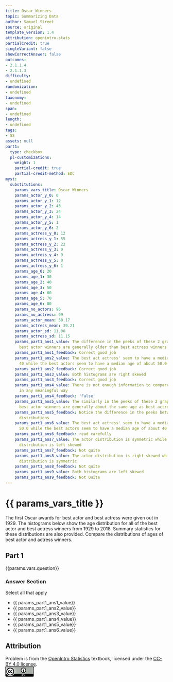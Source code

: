 ```yaml
---
title: Oscar_Winners
topic: Summarizing Data
author: Samuel Street
source: original
template_version: 1.4
attribution: openintro-stats
partialCredit: true
singleVariant: false
showCorrectAnswer: false
outcomes:
- 2.1.1.4
- 2.1.1.3
difficulty:
- undefined
randomization:
- undefined
taxonomy:
- undefined
span:
- undefined
length:
- undefined
tags:
- SS
assets: null
part1:
  type: checkbox
  pl-customizations:
    weight: 1
    partial-credit: true
    partial-credit-method: EDC
myst:
  substitutions:
    params_vars_title: Oscar Winners
    params_actor_y_0: 0
    params_actor_y_1: 12
    params_actor_y_2: 43
    params_actor_y_3: 24
    params_actor_y_4: 14
    params_actor_y_5: 1
    params_actor_y_6: 2
    params_actress_y_0: 12
    params_actress_y_1: 55
    params_actress_y_2: 22
    params_actress_y_3: 0
    params_actress_y_4: 9
    params_actress_y_5: 0
    params_actress_y_6: 1
    params_age_0: 20
    params_age_1: 30
    params_age_2: 40
    params_age_3: 50
    params_age_4: 60
    params_age_5: 70
    params_age_6: 80
    params_no_actors: 96
    params_no_actress: 99
    params_actor_mean: 50.17
    params_actress_mean: 39.21
    params_actor_sd: 11.08
    params_actress_sd: 11.15
    params_part1_ans1_value: The difference in the peeks of these 2 graphs could suggest
      best actor winners are generally older than best actress winners
    params_part1_ans1_feedback: Correct good job
    params_part1_ans2_value: The best act actress' seem to have a median age of approximately
      40 while the best actors seem to have a median age of about 50.0
    params_part1_ans2_feedback: Correct good job
    params_part1_ans3_value: Both histograms are right skewed
    params_part1_ans3_feedback: Correct good job
    params_part1_ans4_value: There is not enough information to compare the 2 distributions
      in any meaningful way
    params_part1_ans4_feedback: 'False'
    params_part1_ans5_value: The similarly in the peeks of these 2 graphs suggest
      best actor winners are generally about the same age as best actress winners
    params_part1_ans5_feedback: Notice the difference in the peeks between the two
      distributions
    params_part1_ans6_value: The best act actress' seem to have a median age of approximately
      50.0 while the best actors seem to have a median age of about 40
    params_part1_ans6_feedback: read carefully
    params_part1_ans7_value: The actor distribution is symmetric while the actress
      distribution is left skewed
    params_part1_ans7_feedback: Not quite
    params_part1_ans8_value: The actor distribution is right skewed while the actress
      distribution is symmetric
    params_part1_ans8_feedback: Not quite
    params_part1_ans9_value: Both histograms are left skewed
    params_part1_ans9_feedback: Not Quite
---
```

# {{ params_vars_title }}
The first Oscar awards for best actor and best actress were given out in 1929. The histograms below show the age distribution for all of the best actor and best actress winners from 1929 to 2018. Summary statistics for these distributions are also provided. Compare the distributions of ages of best actor and actress winners.

<pl-figure file-name="figure 1.png" type="dynamic" width="500px"></pl-figure>

## Part 1

{{params.vars.question}}

### Answer Section

Select all that apply

- {{ params_part1_ans1_value}}
- {{ params_part1_ans2_value}}
- {{ params_part1_ans3_value}}
- {{ params_part1_ans4_value}}
- {{ params_part1_ans5_value}}
- {{ params_part1_ans6_value}}

## Attribution

Problem is from the [OpenIntro Statistics](https://openintro.org/book/os/) textbook, licensed under the [CC-BY 4.0 license](https://creativecommons.org/licenses/by/4.0/).<br>![Image representing the Creative Commons 4.0 BY license.](https://raw.githubusercontent.com/firasm/bits/master/by.png)